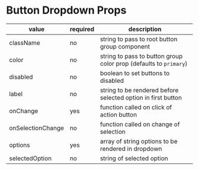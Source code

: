 # Button Dropdown Props

| value             | required | description                                                       |
| ----------------- | -------- | ----------------------------------------------------------------- |
| className         | no       | string to pass to root button group component                     |
| color             | no       | string to pass to button group color prop (defaults to `primary`) |
| disabled          | no       | boolean to set buttons to disabled                                |
| label             | no       | string to be rendered before selected option in first button      |
| onChange          | yes      | function called on click of action button                         |
| onSelectionChange | no       | function called on change of selection                            |
| options           | yes      | array of string options to be rendered in dropdown                |
| selectedOption    | no       | string of selected option                                         |

